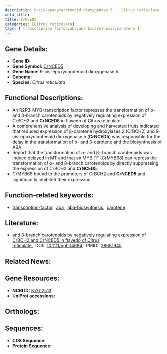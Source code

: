 ```yaml
---
description: 9-cis-epoxycarotenoid dioxygenase 5  ; Citrus reticulata
meta_title:
title: CrNCED5
categories: [Citrus reticulata]
tags: [ transcription factor,aba,aba biosynthesis,carotene ]
---
```


## Gene Details:
- **Gene ID:** []()
- **Gene Symbol:** <u>CrNCED5</u>
- **Gene Name:** 9-cis-epoxycarotenoid dioxygenase 5 
- **Genome:** []()
- **Species:** *Citrus reticulata*

## Functional Descriptions:
   - An R2R3-MYB transcription factor represses the transformation of α- and β-branch carotenoids by negatively regulating expression of CrBCH2 and **CrNCED5** in flavedo of Citrus reticulate.
   - A comprehensive analysis of developing and harvested fruits indicated that reduced expression of β-carotene hydroxylases 2 (CrBCH2) and 9-cis-epoxycarotenoid dioxygenase 5 (**CrNCED5**) was responsible for the delay in the transformation of α- and β-carotene and the biosynthesis of ABA.
   - Report that the transformation of α- and β- branch carotenoids was indeed delayed in MT and that an MYB TF (CrMYB68) can repress the transformation of α- and β-branch carotenoids by directly suppressing the expression of CrBCH2 and **CrNCED5**.
   - CrMYB68 bound to the promoters of CrBCH2 and **CrNCED5** and significantly inhibited their expression.

## Function-related keywords:
   - [transcription-factor](/tags/transcription-factor/),&nbsp;&nbsp;[aba](/tags/aba/),&nbsp;&nbsp;[aba-biosynthesis](/tags/aba-biosynthesis/),&nbsp;&nbsp;[carotene](/tags/carotene/)

## Literature:
   - [and β-branch carotenoids by negatively regulating expression of CrBCH2 and CrNCED5 in flavedo of Citrus reticulate.](https://doi.org/10.1111/nph.14684)&nbsp;&nbsp;DOI:&nbsp;&nbsp;[10.1111/nph.14684](https://doi.org/10.1111/nph.14684);&nbsp;&nbsp;PMID:&nbsp;&nbsp;[28681945](https://pubmed.ncbi.nlm.nih.gov/28681945/)

## Related News:

## Gene Resources:
- **NCBI ID:**  [KY612513](https://www.ncbi.nlm.nih.gov/gene/?term=KY612513)
- **UniProt accessions:**  [](https://www.uniprot.org/uniprotkb//entry)

## Orthologs:

## Sequences:
- **CDS Sequence:**
- **Protein Sequence:**
